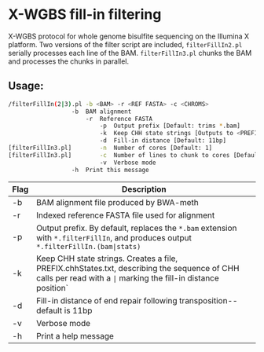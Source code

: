 # X-WGBS fill-in filtering
X-WGBS protocol for whole genome bisulfite sequencing on the Illumina X platform. Two versions of the filter script are included, `filterFillIn2.pl` serially processes each line of the BAM. `filterFillIn3.pl` chunks the BAM and processes the chunks in parallel.

## Usage:

```bash
/filterFillIn(2|3).pl -b <BAM> -r <REF FASTA> -c <CHROMS>
		          -b  BAM alignment
	                  -r  Reference FASTA
                          -p  Output prefix [Default: trims *.bam]
                          -k  Keep CHH state strings [Outputs to <PREFIX>.chhStates.txt
                          -d  Fill-in distance [Default: 11bp]
[filterFillIn3.pl]        -n  Number of cores [Default: 1]
[filterFillIn3.pl]        -c  Number of lines to chunk to cores [Default: 1e5]
                          -v  Verbose mode
		          -h  Print this message
```

|Flag|Description|
|----|-----------|
|-b|BAM alignment file produced by BWA-meth|
|-r|Indexed reference FASTA file used for alignment|
|-p|Output prefix. By default, replaces the `*.bam` extension with `*.filterFillIn`, and produces output `*.filterFillIn.(bam\|stats)`|
|-k|Keep CHH state strings. Creates a file, PREFIX.chhStates.txt, describing the sequence of CHH calls per read with a `\|` marking the fill-in distance position`|
|-d|Fill-in distance of end repair following transposition--default is 11bp|
|-v|Verbose mode|
|-h|Print a help message|
